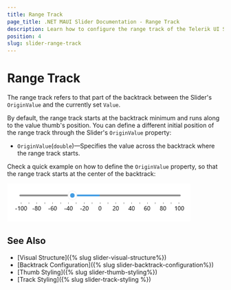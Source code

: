 ```yaml
---
title: Range Track
page_title: .NET MAUI Slider Documentation - Range Track
description: Learn how to configure the range track of the Telerik UI Slider for .NET MAUI.
position: 4
slug: slider-range-track
---
```


# Range Track

The range track refers to that part of the backtrack between the Slider's `OriginValue` and the currently set `Value`.

By default, the range track starts at the backtrack minimum and runs along to the value thumb's position. You can define a different initial position of the range track through the Slider's `OriginValue` property:

* `OriginValue`(`double`)&mdash;Specifies the value across the backtrack where the range track starts.

Check a quick example on how to define the `OriginValue` property, so that the range track starts at the center of the backtrack:

<snippet id='slider-range-track-xaml' />

![Telerik Slider for .NET MAUI Range Track](images/slider-range-track.png)

## See Also

- [Visual Structure]({% slug slider-visual-structure%})
- [Backtrack Configuration]({% slug slider-backtrack-configuration%})
- [Thumb Styling]({% slug slider-thumb-styling%})
- [Track Styling]({% slug slider-track-styling %})